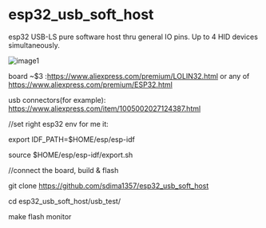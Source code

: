 # esp32_usb_soft_host
esp32 USB-LS pure software host thru general IO pins. Up to 4 HID devices simultaneously. 

![image1](https://github.com/sdima1357/esp32_usb_soft_host/tree/main/images/IMG_20210303_184755_1.jpg)

board ~$3 :https://www.aliexpress.com/premium/LOLIN32.html or any of https://www.aliexpress.com/premium/ESP32.html

usb connectors(for example): https://www.aliexpress.com/item/1005002027124387.html


//set right esp32 env for me it:

export IDF_PATH=$HOME/esp/esp-idf

source $HOME/esp/esp-idf/export.sh


//connect the board, build & flash

git clone  https://github.com/sdima1357/esp32_usb_soft_host

cd esp32_usb_soft_host/usb_test/

make flash monitor

